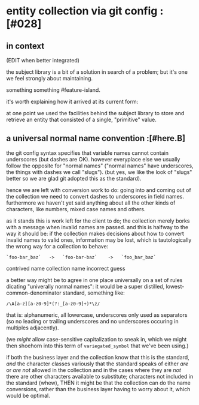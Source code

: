 # entity collection via git config :[#028]

## in context

(EDIT when better integrated)

the subject library is a bit of a solution in search of a problem; but
it's one we feel strongly about maintaining.

something something #feature-island.

it's worth explaining how it arrived at its current form:

at one point we used the facilities behind the subject library to
store and retrieve an entity that consisted of a single, "primitive" value.





## a universal normal name convention :[#here.B]

the git config syntax specifies that variable names cannot contain
underscores (but dashes are OK). however everyplace else we usually
follow the opposite for "normal names" ("normal names" have underscores,
the things with dashes we call "slugs"). (but yes, we like the look of
"slugs" better so we are glad git adopted this as the standard).

hence we are left with conversion work to do: going into and coming out
of the collection we need to convert dashes to underscores in field
names. furthermore we haven't yet said anything about all the other kinds
of characters, like numbers, mixed case names and others.

as it stands this is work left for the client to do; the collection
merely borks with a message when invalid names are passed. and this is
halfway to the way it should be: if the collection makes decisions about
how to convert invalid names to valid ones, information may be lost,
which is tautologically the wrong way for a collection to behave:

    `foo-bar_baz`   ->   `foo-bar-baz`    ->   `foo_bar_baz`

   contrived name        collection name        incorrect guess


a better way might be to agree in one place universally on a set of
rules dicating "univerally normal names": it would be a super distilled,
lowest-common-denominator standard, something like:

    /\A[a-z][a-z0-9]*(?:_[a-z0-9]+)*\z/

that is: alphanumeric, all lowercase, underscores only used as
separators (so no leading or trailing underscores and no underscores
occuring in multiples adjacently).

(we *might* allow case-sensitive capitalization to sneak in, which we
might then shoehorn into this term of `variegated_symbol` that
we've been using.)

if both the business layer and the collection know that this is the
standard, *and* the character classes variously that the standard speaks
of either *are* or *are not* allowed in the collection and in the cases
where they are *not* there are other characters available to substitute;
characters not included in the standard (whew), THEN it might be that
the collection can do the name conversions, rather than the business
layer having to worry about it, which would be optimal.
